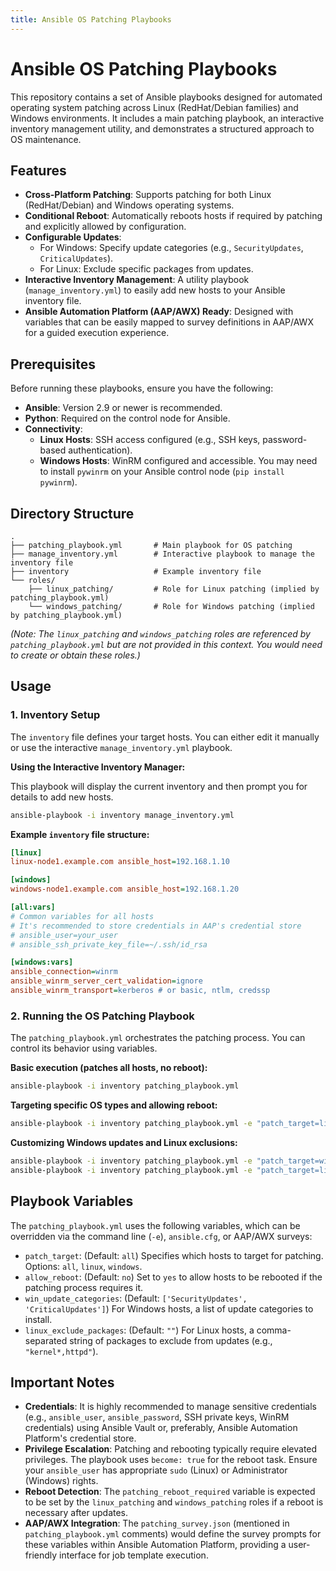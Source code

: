 ```yaml
---
title: Ansible OS Patching Playbooks
---
```


# Ansible OS Patching Playbooks

This repository contains a set of Ansible playbooks designed for automated operating system patching across Linux (RedHat/Debian families) and Windows environments. It includes a main patching playbook, an interactive inventory management utility, and demonstrates a structured approach to OS maintenance.

## Features

- **Cross-Platform Patching**: Supports patching for both Linux (RedHat/Debian) and Windows operating systems.
- **Conditional Reboot**: Automatically reboots hosts if required by patching and explicitly allowed by configuration.
- **Configurable Updates**:
    - For Windows: Specify update categories (e.g., `SecurityUpdates`, `CriticalUpdates`).
    - For Linux: Exclude specific packages from updates.
- **Interactive Inventory Management**: A utility playbook (`manage_inventory.yml`) to easily add new hosts to your Ansible inventory file.
- **Ansible Automation Platform (AAP/AWX) Ready**: Designed with variables that can be easily mapped to survey definitions in AAP/AWX for a guided execution experience.

## Prerequisites

Before running these playbooks, ensure you have the following:

- **Ansible**: Version 2.9 or newer is recommended.
- **Python**: Required on the control node for Ansible.
- **Connectivity**:
    - **Linux Hosts**: SSH access configured (e.g., SSH keys, password-based authentication).
    - **Windows Hosts**: WinRM configured and accessible. You may need to install `pywinrm` on your Ansible control node (`pip install pywinrm`).

## Directory Structure

```
.
├── patching_playbook.yml       # Main playbook for OS patching
├── manage_inventory.yml        # Interactive playbook to manage the inventory file
├── inventory                   # Example inventory file
└── roles/
    ├── linux_patching/         # Role for Linux patching (implied by patching_playbook.yml)
    └── windows_patching/       # Role for Windows patching (implied by patching_playbook.yml)
```

*(Note: The `linux_patching` and `windows_patching` roles are referenced by `patching_playbook.yml` but are not provided in this context. You would need to create or obtain these roles.)*

## Usage

### 1. Inventory Setup

The `inventory` file defines your target hosts. You can either edit it manually or use the interactive `manage_inventory.yml` playbook.

**Using the Interactive Inventory Manager:**

This playbook will display the current inventory and then prompt you for details to add new hosts.

```bash
ansible-playbook -i inventory manage_inventory.yml
```

**Example `inventory` file structure:**

```ini
[linux]
linux-node1.example.com ansible_host=192.168.1.10

[windows]
windows-node1.example.com ansible_host=192.168.1.20

[all:vars]
# Common variables for all hosts
# It's recommended to store credentials in AAP's credential store
# ansible_user=your_user
# ansible_ssh_private_key_file=~/.ssh/id_rsa

[windows:vars]
ansible_connection=winrm
ansible_winrm_server_cert_validation=ignore
ansible_winrm_transport=kerberos # or basic, ntlm, credssp
```

### 2. Running the OS Patching Playbook

The `patching_playbook.yml` orchestrates the patching process. You can control its behavior using variables.

**Basic execution (patches all hosts, no reboot):**

```bash
ansible-playbook -i inventory patching_playbook.yml
```

**Targeting specific OS types and allowing reboot:**

```bash
ansible-playbook -i inventory patching_playbook.yml -e "patch_target=linux allow_reboot=yes"
```

**Customizing Windows updates and Linux exclusions:**

```bash
ansible-playbook -i inventory patching_playbook.yml -e "patch_target=windows allow_reboot=yes win_update_categories=['SecurityUpdates', 'CriticalUpdates', 'DefinitionUpdates']"
ansible-playbook -i inventory patching_playbook.yml -e "patch_target=linux allow_reboot=no linux_exclude_packages='kernel*,httpd'"
```

## Playbook Variables

The `patching_playbook.yml` uses the following variables, which can be overridden via the command line (`-e`), `ansible.cfg`, or AAP/AWX surveys:

- `patch_target`: (Default: `all`) Specifies which hosts to target for patching. Options: `all`, `linux`, `windows`.
- `allow_reboot`: (Default: `no`) Set to `yes` to allow hosts to be rebooted if the patching process requires it.
- `win_update_categories`: (Default: `['SecurityUpdates', 'CriticalUpdates']`) For Windows hosts, a list of update categories to install.
- `linux_exclude_packages`: (Default: `""`) For Linux hosts, a comma-separated string of packages to exclude from updates (e.g., `"kernel*,httpd"`).

## Important Notes

- **Credentials**: It is highly recommended to manage sensitive credentials (e.g., `ansible_user`, `ansible_password`, SSH private keys, WinRM credentials) using Ansible Vault or, preferably, Ansible Automation Platform's credential store.
- **Privilege Escalation**: Patching and rebooting typically require elevated privileges. The playbook uses `become: true` for the reboot task. Ensure your `ansible_user` has appropriate `sudo` (Linux) or Administrator (Windows) rights.
- **Reboot Detection**: The `patching_reboot_required` variable is expected to be set by the `linux_patching` and `windows_patching` roles if a reboot is necessary after updates.
- **AAP/AWX Integration**: The `patching_survey.json` (mentioned in `patching_playbook.yml` comments) would define the survey prompts for these variables within Ansible Automation Platform, providing a user-friendly interface for job template execution.